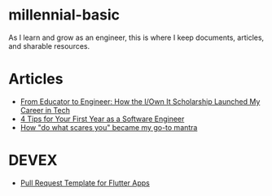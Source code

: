 # millennial-basic
As I learn and grow as an engineer, this is where I keep documents, articles, and sharable resources. 

# Articles
- [From Educator to Engineer: How the I/Own It Scholarship Launched My Career in Tech](https://millennialbasic.com/from-educator-to-engineer-how-the-i-own-it-scholarship-launched-my-career-in-tech/)
- [4 Tips for Your First Year as a Software Engineer](https://millennialbasic.com/4-tips-for-your-first-year-as-a-software-engineer/)
- [How "do what scares you" became my go-to mantra](https://millennialbasic.com/do-what-scares-you/)

# DEVEX
- [Pull Request Template for Flutter Apps](https://github.com/xacaciax/millennial-basic/blob/main/PULL_REQUEST_TEMPLATE_FLUTTER.md)
